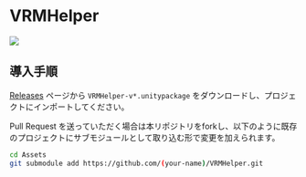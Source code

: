 # VRMHelper

![](https://qiita-image-store.s3.ap-northeast-1.amazonaws.com/0/34010/b5cf4e4b-9329-10bc-3ce4-8222c27fc398.png)

## 導入手順

[Releases](https://github.com/but80/VRMHelper/releases) ページから `VRMHelper-v*.unitypackage` をダウンロードし、プロジェクトにインポートしてください。

Pull Request を送っていただく場合は本リポジトリをforkし、以下のように既存のプロジェクトにサブモジュールとして取り込む形で変更を加えられます。

```bash
cd Assets
git submodule add https://github.com/(your-name)/VRMHelper.git
```
